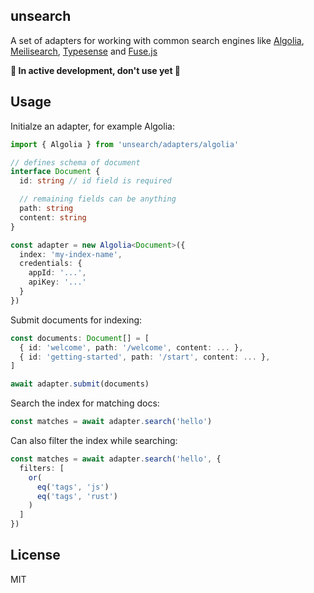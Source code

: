 unsearch
-----------

A set of adapters for working with common search engines like [Algolia](https://algolia.com), [Meilisearch](https://meilisearch.com), [Typesense](https://typesense.org) and [Fuse.js](https://www.fusejs.io)

**🚧 In active development, don't use yet 🚧**

## Usage

Initialze an adapter, for example Algolia:

```typescript
import { Algolia } from 'unsearch/adapters/algolia'

// defines schema of document
interface Document {
  id: string // id field is required

  // remaining fields can be anything
  path: string
  content: string
}

const adapter = new Algolia<Document>({
  index: 'my-index-name',
  credentials: {
    appId: '...',
    apiKey: '...'
  }
})
```

Submit documents for indexing:

```typescript
const documents: Document[] = [
  { id: 'welcome', path: '/welcome', content: ... },
  { id: 'getting-started', path: '/start', content: ... },
]

await adapter.submit(documents)
```

Search the index for matching docs:

```typescript
const matches = await adapter.search('hello')
```

Can also filter the index while searching:

```typescript
const matches = await adapter.search('hello', {
  filters: [
    or(
      eq('tags', 'js')
      eq('tags', 'rust')
    )
  ]
})
```

## License

MIT
